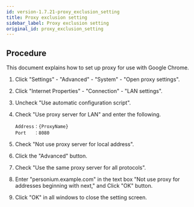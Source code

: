 ```yaml
---
id: version-1.7.21-proxy_exclusion_setting
title: Proxy exclusion setting
sidebar_label: Proxy exclusion setting
original_id: proxy_exclusion_setting
---
```


## Procedure  

This document explains how to set up proxy for use with Google Chrome.

1. Click "Settings" - "Advanced" - "System" - "Open proxy settings".  

1. Click "Internet Properties" - "Connection" - "LAN settings".  

1. Uncheck "Use automatic configuration script".  

1. Check "Use proxy server for LAN" and enter the following.  

      ```
      Address：{ProxyName}  
      Port   ：8080  
      ```  

1. Check "Not use proxy server for local address".  
    
1. Click the "Advanced" button.  

1. Check "Use the same proxy server for all protocols".  
    
1. Enter "personium.example.com" in the text box "Not use proxy for addresses beginning with next," and Click "OK" button.  
    
1. Click "OK" in all windows to close the setting screen.  

